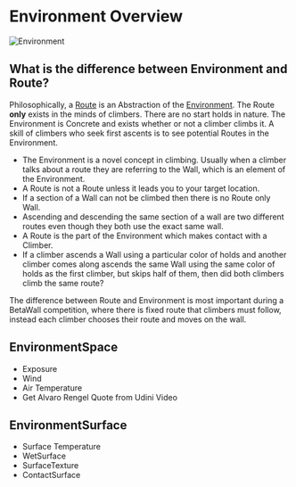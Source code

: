 # Environment Overview

![Environment](/Environment.png)

## What is the difference between Environment and Route?

Philosophically, a [Route](/reference/Route/RouteOverview) is an Abstraction of the [Environment](/reference/Environment/EnvironmentOverview). The Route **only** exists in the minds of climbers. There are no start holds in nature. The Environment is Concrete and exists whether or not a climber climbs it. A skill of climbers who seek first ascents is to see potential Routes in the Environment.

- The Environment is a novel concept in climbing. Usually when a climber talks about a route they are referring to the Wall, which is an element of the Environment.
- A Route is not a Route unless it leads you to your target location. 
- If a section of a Wall can not be climbed then there is no Route only Wall.
- Ascending and descending the same section of a wall are two different routes even though they both use the exact same wall. 
- A Route is the part of the Environment which makes contact with a Climber. 
- If a climber ascends a Wall using a particular color of holds and another climber comes along ascends the same Wall using the same color of holds as the first climber, but skips half of them, then did both climbers climb the same route?

The difference between Route and Environment is most important during a BetaWall competition, where there is fixed route that climbers must follow, instead each climber chooses their route and moves on the wall.

## EnvironmentSpace

- Exposure
- Wind
- Air Temperature
- Get Alvaro Rengel Quote from Udini Video

## EnvironmentSurface

- Surface Temperature
- WetSurface
- SurfaceTexture
- ContactSurface